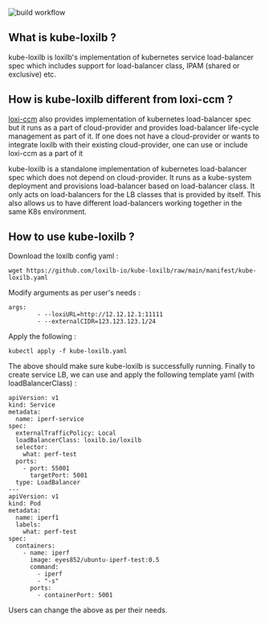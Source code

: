 ![build workflow](https://github.com/loxilb-io/kube-loxilb/actions/workflows/docker-publish.yml/badge.svg)

## What is kube-loxilb ?

kube-loxilb is loxilb's implementation of kubernetes service load-balancer spec which includes support for load-balancer class, IPAM (shared or exclusive) etc.

## How is kube-loxilb different from loxi-ccm ?

[loxi-ccm](https://github.com/loxilb-io/loxi-ccm) also provides implementation of kubernetes load-balancer spec but it runs as a part of cloud-provider and provides load-balancer life-cycle management as part of it. If one does not have a cloud-provider or wants to integrate loxilb with their existing cloud-provider, one can use or include loxi-ccm as a part of it

kube-loxilb is a standalone implementation of kubernetes load-balancer spec which does not depend on cloud-provider. It runs as a kube-system deployment and provisions load-balancer based on load-balancer class. It only acts on load-balancers for the LB classes that is provided by itself. This also allows us to have different load-balancers working together in the same K8s environment.

## How to use kube-loxilb ?

Download the loxilb config yaml :
```
wget https://github.com/loxilb-io/kube-loxilb/raw/main/manifest/kube-loxilb.yaml
```

Modify arguments as per user's needs :
```
args:
        - --loxiURL=http://12.12.12.1:11111
        - --externalCIDR=123.123.123.1/24

```

Apply the following :
```
kubectl apply -f kube-loxilb.yaml
```

The above should make sure kube-loxilb is successfully running. Finally to create service LB, we can use and apply the following template yaml (with loadBalancerClass) :
```
apiVersion: v1
kind: Service
metadata:
  name: iperf-service
spec:
  externalTrafficPolicy: Local
  loadBalancerClass: loxilb.io/loxilb
  selector:
    what: perf-test
  ports:
    - port: 55001
      targetPort: 5001
  type: LoadBalancer
---
apiVersion: v1
kind: Pod
metadata:
  name: iperf1
  labels:
    what: perf-test
spec:
  containers:
    - name: iperf
      image: eyes852/ubuntu-iperf-test:0.5
      command:
        - iperf
        - "-s"
      ports:
        - containerPort: 5001
```
Users can change the above as per their needs.




